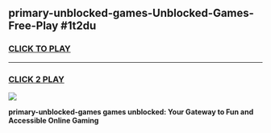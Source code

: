 
## primary-unblocked-games-Unblocked-Games-Free-Play #1t2du
<h3>
<a href="https://us.freeplayer.one?title=primary-unblocked-games&ref=9M">CLICK TO PLAY</a></h3>
<hr>

<h3>
<a href="https://us.freeplayer.one?title=primary-unblocked-games&ref=9M">CLICK 2 PLAY</a>
  
</h3>

<a href="https://us.freeplayer.one?title=primary-unblocked-games&ref=9M"><img src="https://clearcache.store/games.png"></a>


**primary-unblocked-games games unblocked: Your Gateway to Fun and Accessible Online Gaming**
